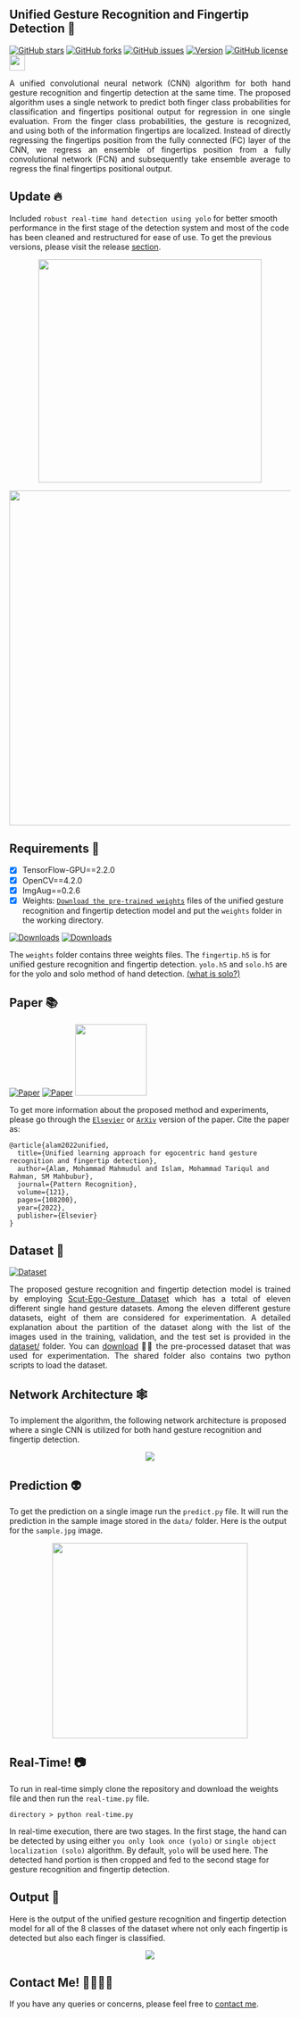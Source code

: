 ## Unified Gesture Recognition and Fingertip Detection 👋
[![GitHub stars](https://img.shields.io/github/stars/MahmudulAlam/Unified-Gesture-and-Fingertip-Detection)](https://github.com/MahmudulAlam/Unified-Gesture-and-Fingertip-Detection/stargazers)
[![GitHub forks](https://img.shields.io/github/forks/MahmudulAlam/Unified-Gesture-and-Fingertip-Detection)](https://github.com/MahmudulAlam/Unified-Gesture-and-Fingertip-Detection/network)
[![GitHub issues](https://img.shields.io/github/issues/MahmudulAlam/Unified-Gesture-and-Fingertip-Detection)](https://github.com/MahmudulAlam/Unified-Gesture-and-Fingertip-Detection/issues)
[![Version](https://img.shields.io/badge/version-2.0-orange.svg?longCache=true&style=flat)](https://github.com/MahmudulAlam/Fingertip-Mixed-Reality)
[![GitHub license](https://img.shields.io/github/license/MahmudulAlam/Unified-Gesture-and-Fingertip-Detection)](https://github.com/MahmudulAlam/Unified-Gesture-and-Fingertip-Detection/blob/master/LICENSE)
<img src="https://user-images.githubusercontent.com/37298971/123714340-f8d70800-d82a-11eb-9742-042a5d9334a1.png" width="28">

<p align="justify">
  A unified convolutional neural network (CNN) algorithm for both hand gesture recognition and fingertip detection at the same time. The proposed algorithm uses a single network to predict both finger class probabilities for classification and fingertips positional output for regression in one single evaluation. From the finger class probabilities, the gesture is recognized, and using both of the information fingertips are localized. Instead of directly regressing the fingertips position from the fully connected (FC) layer of the CNN, we regress an ensemble of fingertips position from a fully convolutional network (FCN) and subsequently take ensemble average to regress the final fingertips positional output.
</p>

## Update 🔥
Included ```robust real-time hand detection using yolo``` for better smooth performance in the first stage of the detection system and most of the code has been cleaned and restructured for ease of use. To get the previous versions, please visit the release [section](https://github.com/MahmudulAlam/Unified-Gesture-and-Fingertip-Detection/releases).

<p align="center">
  <img src="https://user-images.githubusercontent.com/37298971/77615813-6de9cc80-6f5a-11ea-9172-a95e5604147c.gif" width="400">
</p>

<p align="center">
  <img src="https://user-images.githubusercontent.com/37298971/72676259-5f45eb80-3ab9-11ea-96d7-436f160a4b84.png" width="600">
</p>

## Requirements 🐍
- [x] TensorFlow-GPU==2.2.0
- [x] OpenCV==4.2.0
- [x] ImgAug==0.2.6
- [x] Weights: [```Download the pre-trained weights```](https://mega.nz/#F!6stCxY5b!oB-3279KkhfhRULQFQO7yQ) files of the unified gesture recognition and fingertip detection model and put the ```weights``` folder in the working directory.

[![Downloads](https://img.shields.io/badge/download-weights-green.svg?style=popout-flat&logo=mega)](https://mega.nz/#F!6stCxY5b!oB-3279KkhfhRULQFQO7yQ)
[![Downloads](https://img.shields.io/badge/download-weights-blue.svg?style=popout-flat&logo=dropbox)](https://www.dropbox.com/sh/7pbfrgaor678eft/AAA8r5ADlMde0WkAtJQO_lo5a?dl=0)

The ```weights``` folder contains three weights files. The ```fingertip.h5``` is for unified gesture recognition and fingertip detection. ```yolo.h5``` and ```solo.h5``` are for the yolo and solo method of hand detection. [(what is solo?)](https://github.com/MahmudulAlam/Unified-Gesture-and-Fingertip-Detection/tree/master/hand_detector/solo)

## Paper 📚
[![Paper](https://img.shields.io/badge/paper-ScienceDirect-ff6c00.svg?longCache=true&style=flat)](https://doi.org/10.1016/j.patcog.2021.108200)
[![Paper](https://img.shields.io/badge/paper-ArXiv-ff0a0a.svg?longCache=true&style=flat)](https://arxiv.org/abs/2101.02047)
<img src="https://user-images.githubusercontent.com/37298971/141495879-3b3d4ba7-955a-4c1c-bf55-24af319da78d.png" width="128">

To get more information about the proposed method and experiments, please go through the [```Elsevier```](https://www.sciencedirect.com/science/article/abs/pii/S0031320321003824) or [```ArXiv```](https://arxiv.org/abs/2101.02047) version of the paper. Cite the paper as: 

```
@article{alam2022unified,
  title={Unified learning approach for egocentric hand gesture recognition and fingertip detection},
  author={Alam, Mohammad Mahmudul and Islam, Mohammad Tariqul and Rahman, SM Mahbubur},
  journal={Pattern Recognition},
  volume={121},
  pages={108200},
  year={2022},
  publisher={Elsevier}
}
```

## Dataset 📁
[![Dataset](https://img.shields.io/badge/download-dataset-bf1bfa.svg?longCache=true&style=flat)](https://drive.google.com/drive/folders/14LIb1Zj5yXgmvbifwn5A1fiaiL0r-RRh?usp=sharing)

<p align="justify">
  The proposed gesture recognition and fingertip detection model is trained by employing <a href="https://openaccess.thecvf.com/content_ICCV_2017_workshops/papers/w11/Wu_YOLSE_Egocentric_Fingertip_ICCV_2017_paper.pdf">Scut-Ego-Gesture Dataset</a> which has a total of eleven different single hand gesture datasets. Among the eleven different gesture datasets, eight of them are considered for experimentation. A detailed explanation about the partition of the dataset along with the list of the images used in the training, validation, and the test set is provided in the <a href="https://github.com/MahmudulAlam/Unified-Gesture-and-Fingertip-Detection/tree/master/dataset#dataset-description">dataset/</a> folder. You can <a href="https://drive.google.com/drive/folders/14LIb1Zj5yXgmvbifwn5A1fiaiL0r-RRh?usp=sharing">download</a> 💾🔽 the pre-processed dataset that was used for experimentation. The shared folder also contains two python scripts to load the dataset.
</p>

## Network Architecture 🕸️
To implement the algorithm, the following network architecture is proposed where a single CNN is utilized for both hand gesture recognition and fingertip detection. 

<p align="center">
  <img src="https://user-images.githubusercontent.com/37298971/60171959-82fbc880-982d-11e9-8c66-ee0109c5368d.jpg">
</p>

## Prediction 👽
To get the prediction on a single image run the ```predict.py``` file. It will run the prediction in the sample image stored in the ```data/``` folder. Here is the output for the ```sample.jpg``` image. 

<p align="center">
  <img src="https://user-images.githubusercontent.com/37298971/77616112-139d3b80-6f5b-11ea-81f0-977d50d44c4e.jpg" width="350">
</p>

## Real-Time! 📷
To run in real-time simply clone the repository and download the weights file and then run the ```real-time.py``` file. 
```
directory > python real-time.py
```
In real-time execution, there are two stages. In the first stage, the hand can be detected by using either ```you only look once (yolo)``` or ```single object localization (solo)``` algorithm. By default, ```yolo``` will be used here. The detected hand portion is then cropped and fed to the second stage for gesture recognition and fingertip detection. 

## Output 🎨
Here is the output of the unified gesture recognition and fingertip detection model for all of the 8 classes of the dataset 
where not only each fingertip is detected but also each finger is classified.

<p align="center">
  <img src="https://user-images.githubusercontent.com/37298971/60171964-85f6b900-982d-11e9-8f20-af40be2172f8.jpg">
</p>

## Contact Me! 📢🚩🐛🚧
<p>
  If you have any queries or concerns, please feel free to <a href=https://mahmudulalam.github.io/#contact>contact me</a>.
</p>
